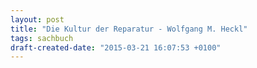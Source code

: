 ```yaml
---
layout: post
title: "Die Kultur der Reparatur - Wolfgang M. Heckl"
tags: sachbuch
draft-created-date: "2015-03-21 16:07:53 +0100"
---
```


